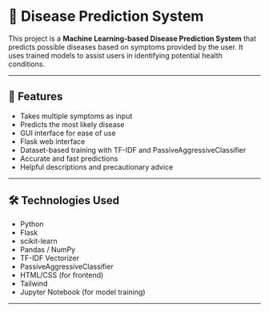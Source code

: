 
# 🧠 Disease Prediction System

This project is a **Machine Learning-based Disease Prediction System** that predicts possible diseases based on symptoms provided by the user. It uses trained models to assist users in identifying potential health conditions.

---

## 📌 Features

- Takes multiple symptoms as input
- Predicts the most likely disease
- GUI interface for ease of use
- Flask web interface
- Dataset-based training with TF-IDF and PassiveAggressiveClassifier
- Accurate and fast predictions
- Helpful descriptions and precautionary advice

---

## 🛠️ Technologies Used

- Python
- Flask
- scikit-learn
- Pandas / NumPy
- TF-IDF Vectorizer
- PassiveAggressiveClassifier
- HTML/CSS (for frontend)
- Tailwind 
- Jupyter Notebook (for model training)

---


